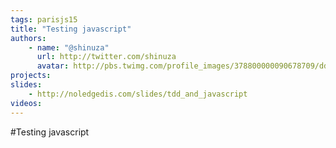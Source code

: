 ```yaml
---
tags: parisjs15
title: "Testing javascript"
authors:
    - name: "@shinuza"
      url: http://twitter.com/shinuza
      avatar: http://pbs.twimg.com/profile_images/378800000090678709/dde576725b4fcfd6dcd144d5ca521e7d_bigger.jpeg
projects:
slides:
    - http://noledgedis.com/slides/tdd_and_javascript
videos:
---
```

#Testing javascript
